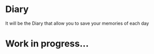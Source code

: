 # Diary 
It will be the Diary that allow you to save your memories of each day
# Work in progress... 
